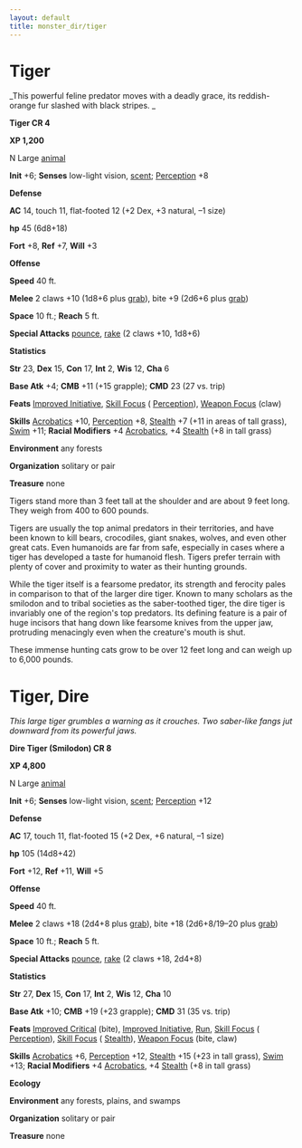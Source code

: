 ```yaml
---
layout: default
title: monster_dir/tiger
---
```

# Tiger

_This powerful feline predator moves with a deadly grace, its reddish-orange fur slashed with black stripes. _

**Tiger CR 4**

**XP 1,200**

N Large [animal](creatureTypes#_animal)

**Init** +6; **Senses** low-light vision, [scent](universalMonsterRules#_scent); [Perception](../skill_dir/perception#_perception) +8

**Defense**

**AC** 14, touch 11, flat-footed 12 (+2 Dex, +3 natural, –1 size)

**hp** 45 (6d8+18)

**Fort** +8, **Ref** +7, **Will** +3

**Offense**

**Speed** 40 ft.

**Melee** 2 claws +10 (1d8+6 plus [grab](universalMonsterRules#_grab)), bite +9 (2d6+6 plus [grab](universalMonsterRules#_grab))

**Space** 10 ft.; **Reach** 5 ft.

**Special Attacks** [pounce](universalMonsterRules#_pounce), [rake](universalMonsterRules#_rake) (2 claws +10, 1d8+6)

**Statistics**

**Str** 23, **Dex** 15, **Con** 17, **Int** 2, **Wis** 12, **Cha** 6

**Base Atk** +4; **CMB** +11 (+15 grapple); **CMD** 23 (27 vs. trip)

**Feats** [Improved Initiative](../feats#_improved-initiative), [Skill Focus](../feats#_skill-focus) ( [Perception](../skill_dir/perception#_perception)), [Weapon Focus](../feats#_weapon-focus) (claw)

**Skills** [Acrobatics](../skill_dir/acrobatics#_acrobatics) +10, [Perception](../skill_dir/perception#_perception) +8, [Stealth](../skill_dir/stealth#_stealth) +7 (+11 in areas of tall grass), [Swim](../skill_dir/swim#_swim) +11; **Racial Modifiers** +4 [Acrobatics](../skill_dir/acrobatics#_acrobatics), +4 [Stealth](../skill_dir/stealth#_stealth) (+8 in tall grass)

**Environment** any forests

**Organization** solitary or pair

**Treasure** none

Tigers stand more than 3 feet tall at the shoulder and are about 9 feet long. They weigh from 400 to 600 pounds.

Tigers are usually the top animal predators in their territories, and have been known to kill bears, crocodiles, giant snakes, wolves, and even other great cats. Even humanoids are far from safe, especially in cases where a tiger has developed a taste for humanoid flesh. Tigers prefer terrain with plenty of cover and proximity to water as their hunting grounds.

While the tiger itself is a fearsome predator, its strength and ferocity pales in comparison to that of the larger dire tiger. Known to many scholars as the smilodon and to tribal societies as the saber-toothed tiger, the dire tiger is invariably one of the region's top predators. Its defining feature is a pair of huge incisors that hang down like fearsome knives from the upper jaw, protruding menacingly even when the creature's mouth is shut.

These immense hunting cats grow to be over 12 feet long and can weigh up to 6,000 pounds.

# Tiger, Dire

_This large tiger grumbles a warning as it crouches. Two saber-like fangs jut downward from its powerful jaws._

**Dire Tiger (Smilodon) CR 8**

**XP 4,800**

N Large [animal](creatureTypes#_animal)

**Init** +6; **Senses** low-light vision, [scent](universalMonsterRules#_scent); [Perception](../skill_dir/perception#_perception) +12

**Defense**

**AC** 17, touch 11, flat-footed 15 (+2 Dex, +6 natural, –1 size)

**hp** 105 (14d8+42)

**Fort** +12, **Ref** +11, **Will** +5

**Offense**

**Speed** 40 ft.

**Melee** 2 claws +18 (2d4+8 plus [grab](universalMonsterRules#_grab)), bite +18 (2d6+8/19–20 plus [grab](universalMonsterRules#_grab))

**Space** 10 ft.; **Reach** 5 ft.

**Special Attacks** [pounce](universalMonsterRules#_pounce), [rake](universalMonsterRules#_rake) (2 claws +18, 2d4+8)

**Statistics**

**Str** 27, **Dex** 15, **Con** 17, **Int** 2, **Wis** 12, **Cha** 10

**Base Atk** +10; **CMB** +19 (+23 grapple); **CMD** 31 (35 vs. trip)

**Feats** [Improved Critical](../feats#_improved-critical) (bite), [Improved Initiative](../feats#_improved-initiative), [Run](../feats#_run), [Skill Focus](../feats#_skill-focus) ( [Perception](../skill_dir/perception#_perception)), [Skill Focus](../feats#_skill-focus) ( [Stealth](../skill_dir/stealth#_stealth)), [Weapon Focus](../feats#_weapon-focus) (bite, claw)

**Skills** [Acrobatics](../skill_dir/acrobatics#_acrobatics) +6, [Perception](../skill_dir/perception#_perception) +12, [Stealth](../skill_dir/stealth#_stealth) +15 (+23 in tall grass), [Swim](../skill_dir/swim#_swim) +13; **Racial Modifiers** +4 [Acrobatics](../skill_dir/acrobatics#_acrobatics), +4 [Stealth](../skill_dir/stealth#_stealth) (+8 in tall grass)

**Ecology**

**Environment** any forests, plains, and swamps

**Organization** solitary or pair

**Treasure** none

